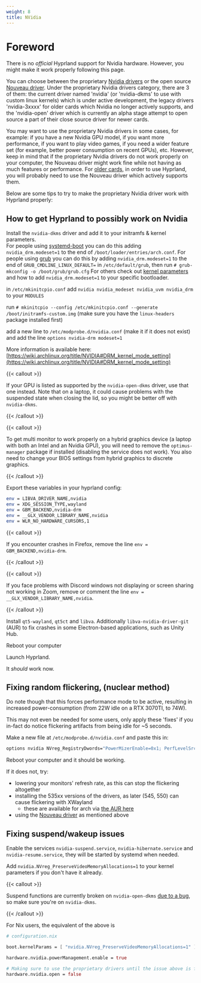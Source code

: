 ```yaml
---
weight: 8
title: NVidia
---
```


# Foreword

There is no _official_ Hyprland support for Nvidia hardware. However, you might
make it work properly following this page.

You can choose between the proprietary
[Nvidia drivers](https://wiki.archlinux.org/title/NVIDIA) or the open source
[Nouveau driver](https://wiki.archlinux.org/title/Nouveau). Under the
proprietary Nvidia drivers category, there are 3 of them: the current driver
named 'nvidia' (or 'nvidia-dkms' to use with custom linux kernels) which is
under active development, the legacy drivers 'nvidia-3xxxx' for older cards
which Nvidia no longer actively supports, and the 'nvidia-open' driver which is
currently an alpha stage attempt to open source a part of their close source
driver for newer cards.

You may want to use the proprietary Nvidia drivers in some cases, for example:
if you have a new Nvidia GPU model, if you want more performance, if you want to
play video games, if you need a wider feature set (for example, better power
consumption on recent GPUs), etc. However, keep in mind that if the proprietary
Nvidia drivers do not work properly on your computer, the Nouveau driver might
work fine while not having as much features or performance. For
[older cards](https://wiki.archlinux.org/title/NVIDIA#Unsupported_drivers), in
order to use Hyprland, you will probably need to use the Nouveau driver which
actively supports them.

Below are some tips to try to make the proprietary Nvidia driver work with
Hyprland properly:

## How to get Hyprland to possibly work on Nvidia

Install the `nvidia-dkms` driver and add it to your initramfs & kernel
parameters.\
For people using [systemd-boot](https://wiki.archlinux.org/title/systemd-boot)
you can do this adding `nvidia_drm.modeset=1` to the end of
`/boot/loader/entries/arch.conf`. For people using
[grub](https://wiki.archlinux.org/title/GRUB) you can do this by adding
`nvidia_drm.modeset=1` to the end of `GRUB_CMDLINE_LINUX_DEFAULT=` in
`/etc/default/grub`, then run `# grub-mkconfig -o /boot/grub/grub.cfg` For
others check out
[kernel parameters](https://wiki.archlinux.org/title/Kernel_parameters) and how
to add `nvidia_drm.modeset=1` to your specific bootloader.

in `/etc/mkinitcpio.conf` add `nvidia nvidia_modeset nvidia_uvm nvidia_drm` to
your `MODULES`

run
`# mkinitcpio --config /etc/mkinitcpio.conf --generate /boot/initramfs-custom.img`
(make sure you have the `linux-headers` package installed first)

add a new line to `/etc/modprobe.d/nvidia.conf` (make it if it does not exist)
and add the line `options nvidia-drm modeset=1`

More information is available here:
[https://wiki.archlinux.org/title/NVIDIA#DRM_kernel_mode_setting](https://wiki.archlinux.org/title/NVIDIA#DRM_kernel_mode_setting)

{{< callout >}}

If your GPU is listed as supported by the `nvidia-open-dkms` driver, use that
one instead. Note that on a laptop, it could cause problems with the suspended
state when closing the lid, so you might be better off with `nvidia-dkms`.

{{< /callout >}}

{{< callout >}}

To get multi monitor to work properly on a hybrid graphics device (a laptop with
both an Intel and an Nvidia GPU), you will need to remove the `optimus-manager`
package if installed (disabling the service does not work). You also need to
change your BIOS settings from hybrid graphics to discrete graphics.

{{< /callout >}}

Export these variables in your hyprland config:

```sh
env = LIBVA_DRIVER_NAME,nvidia
env = XDG_SESSION_TYPE,wayland
env = GBM_BACKEND,nvidia-drm
env = __GLX_VENDOR_LIBRARY_NAME,nvidia
env = WLR_NO_HARDWARE_CURSORS,1
```

{{< callout >}}

If you encounter crashes in Firefox, remove the line
`env = GBM_BACKEND,nvidia-drm`.

{{< /callout >}}

{{< callout >}}

If you face problems with Discord windows not displaying or screen sharing not
working in Zoom, remove or comment the line
`env = __GLX_VENDOR_LIBRARY_NAME,nvidia`.

{{< /callout >}}

Install `qt5-wayland`, `qt5ct` and `libva`. Additionally
`libva-nvidia-driver-git` (AUR) to fix crashes in some Electron-based
applications, such as Unity Hub.

Reboot your computer

Launch Hyprland.

It _should_ work now.

## Fixing random flickering, (nuclear method)

Do note though that this forces performance mode to be active, resulting in
increased power-consumption (from 22W idle on a RTX 3070TI, to 74W).

This may not even be needed for some users, only apply these 'fixes' if you
in-fact do notice flickering artifacts from being idle for ~5 seconds.

Make a new file at `/etc/modprobe.d/nvidia.conf` and paste this in:

```sh
options nvidia NVreg_RegistryDwords="PowerMizerEnable=0x1; PerfLevelSrc=0x2222; PowerMizerLevel=0x3; PowerMizerDefault=0x3; PowerMizerDefaultAC=0x3"
```

Reboot your computer and it should be working.

If it does not, try:

- lowering your monitors' refresh rate, as this can stop the flickering
  altogether
- installing the 535xx versions of the drivers, as later (545, 550) can cause
  flickering with XWayland
  - these are available for arch via
    [the AUR here](https://aur.archlinux.org/packages?O=0&K=535xx)
- using the [Nouveau driver](https://wiki.archlinux.org/title/Nouveau) as
  mentioned above

## Fixing suspend/wakeup issues

Enable the services `nvidia-suspend.service`, `nvidia-hibernate.service` and
`nvidia-resume.service`, they will be started by systemd when needed.

Add `nvidia.NVreg_PreserveVideoMemoryAllocations=1` to your kernel parameters if
you don't have it already.

{{< callout >}}

Suspend functions are currently broken on `nvidia-open-dkms`
[due to a bug](https://github.com/NVIDIA/open-gpu-kernel-modules/issues/472), so
make sure you're on `nvidia-dkms`.

{{< /callout >}}

For Nix users, the equivalent of the above is

```nix
# configuration.nix

boot.kernelParams = [ "nvidia.NVreg_PreserveVideoMemoryAllocations=1" ];

hardware.nvidia.powerManagement.enable = true

# Making sure to use the proprietary drivers until the issue above is fixed upstream
hardware.nvidia.open = false
```
